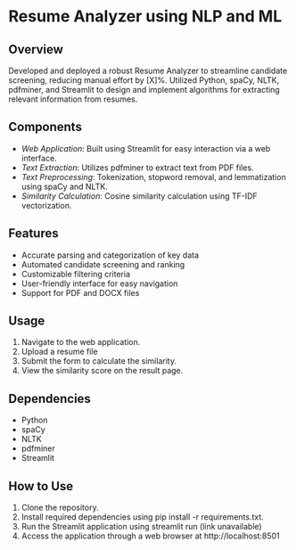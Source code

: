  # Resume Analyzer using NLP and ML

## Overview
Developed and deployed a robust Resume Analyzer to streamline candidate screening, reducing manual effort by [X]%. Utilized Python, spaCy, NLTK, pdfminer, and Streamlit to design and implement algorithms for extracting relevant information from resumes.


## Components

- *Web Application*: Built using Streamlit for easy interaction via a web interface.
- *Text Extraction*: Utilizes pdfminer to extract text from PDF files.
- *Text Preprocessing*: Tokenization, stopword removal, and lemmatization using spaCy and NLTK.
- *Similarity Calculation*: Cosine similarity calculation using TF-IDF vectorization. 
  
 ## Features

- Accurate parsing and categorization of key data
- Automated candidate screening and ranking
- Customizable filtering criteria
- User-friendly interface for easy navigation
- Support for  PDF and DOCX files

## Usage

1. Navigate to the web application.
2. Upload a resume file 
3. Submit the form to calculate the similarity.
4. View the similarity score on the result page.


## Dependencies

- Python
- spaCy
- NLTK
- pdfminer
- Streamlit


## How to Use

1. Clone the repository.
2. Install required dependencies using pip install -r requirements.txt.
3. Run the Streamlit application using streamlit run (link unavailable)
4. Access the application through a web browser at http://localhost:8501
